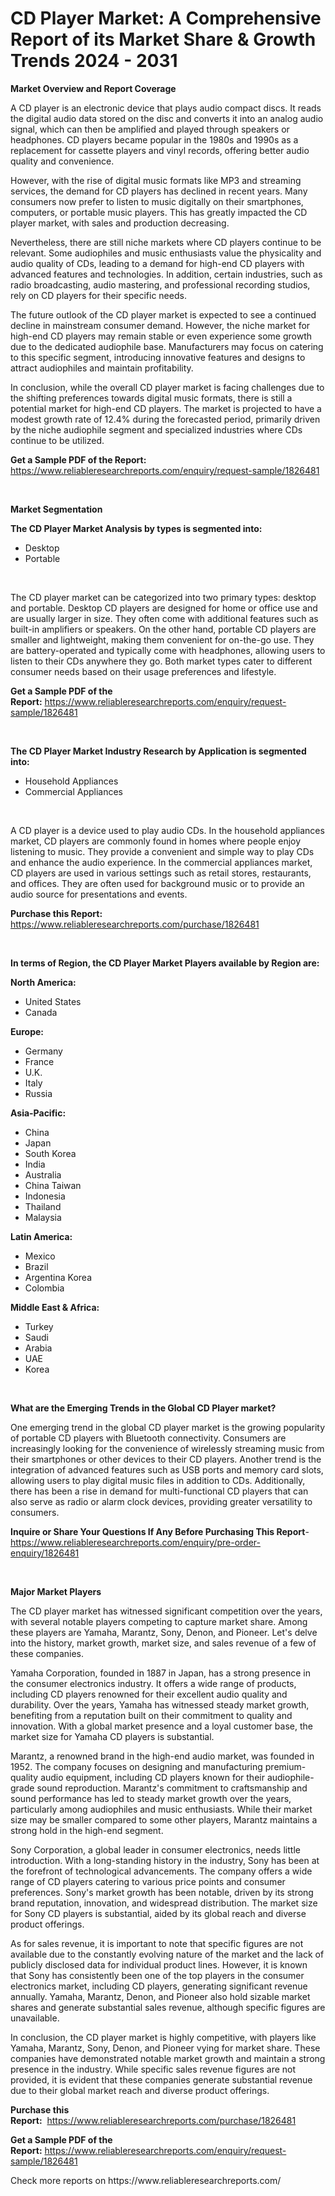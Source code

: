 <p><h1>CD Player Market: A Comprehensive Report of its Market Share & Growth Trends 2024 - 2031</h1></p><p><strong>Market Overview and Report Coverage</strong></p>
<p><p>A CD player is an electronic device that plays audio compact discs. It reads the digital audio data stored on the disc and converts it into an analog audio signal, which can then be amplified and played through speakers or headphones. CD players became popular in the 1980s and 1990s as a replacement for cassette players and vinyl records, offering better audio quality and convenience.</p><p>However, with the rise of digital music formats like MP3 and streaming services, the demand for CD players has declined in recent years. Many consumers now prefer to listen to music digitally on their smartphones, computers, or portable music players. This has greatly impacted the CD player market, with sales and production decreasing.</p><p>Nevertheless, there are still niche markets where CD players continue to be relevant. Some audiophiles and music enthusiasts value the physicality and audio quality of CDs, leading to a demand for high-end CD players with advanced features and technologies. In addition, certain industries, such as radio broadcasting, audio mastering, and professional recording studios, rely on CD players for their specific needs.</p><p>The future outlook of the CD player market is expected to see a continued decline in mainstream consumer demand. However, the niche market for high-end CD players may remain stable or even experience some growth due to the dedicated audiophile base. Manufacturers may focus on catering to this specific segment, introducing innovative features and designs to attract audiophiles and maintain profitability.</p><p>In conclusion, while the overall CD player market is facing challenges due to the shifting preferences towards digital music formats, there is still a potential market for high-end CD players. The market is projected to have a modest growth rate of 12.4% during the forecasted period, primarily driven by the niche audiophile segment and specialized industries where CDs continue to be utilized.</p></p>
<p><strong>Get a Sample PDF of the Report:</strong> <a href="https://www.reliableresearchreports.com/enquiry/request-sample/1826481">https://www.reliableresearchreports.com/enquiry/request-sample/1826481</a></p>
<p>&nbsp;</p>
<p><strong>Market Segmentation</strong></p>
<p><strong>The CD Player Market Analysis by types is segmented into:</strong></p>
<p><ul><li>Desktop</li><li>Portable</li></ul></p>
<p>&nbsp;</p>
<p><p>The CD player market can be categorized into two primary types: desktop and portable. Desktop CD players are designed for home or office use and are usually larger in size. They often come with additional features such as built-in amplifiers or speakers. On the other hand, portable CD players are smaller and lightweight, making them convenient for on-the-go use. They are battery-operated and typically come with headphones, allowing users to listen to their CDs anywhere they go. Both market types cater to different consumer needs based on their usage preferences and lifestyle.</p></p>
<p><strong>Get a Sample PDF of the Report:</strong>&nbsp;<a href="https://www.reliableresearchreports.com/enquiry/request-sample/1826481">https://www.reliableresearchreports.com/enquiry/request-sample/1826481</a></p>
<p>&nbsp;</p>
<p><strong>The CD Player Market Industry Research by Application is segmented into:</strong></p>
<p><ul><li>Household Appliances</li><li>Commercial Appliances</li></ul></p>
<p>&nbsp;</p>
<p><p>A CD player is a device used to play audio CDs. In the household appliances market, CD players are commonly found in homes where people enjoy listening to music. They provide a convenient and simple way to play CDs and enhance the audio experience. In the commercial appliances market, CD players are used in various settings such as retail stores, restaurants, and offices. They are often used for background music or to provide an audio source for presentations and events.</p></p>
<p><strong>Purchase this Report:</strong>&nbsp; <a href="https://www.reliableresearchreports.com/purchase/1826481">https://www.reliableresearchreports.com/purchase/1826481</a></p>
<p>&nbsp;</p>
<p><strong>In terms of Region, the CD Player Market Players available by Region are:</strong></p>
<p>
    <p> <strong> North America: </strong>
        <ul>
            <li>United States</li>
            <li>Canada</li>
        </ul>
        </p> 
    <p> <strong> Europe: </strong>
        <ul>
            <li>Germany</li>
            <li>France</li>
            <li>U.K.</li>
            <li>Italy</li>
            <li>Russia</li>
        </ul>
        </p> 
    <p> <strong> Asia-Pacific: </strong>
        <ul>
            <li>China</li>
            <li>Japan</li>
            <li>South Korea</li>
            <li>India</li>
            <li>Australia</li>
            <li>China Taiwan</li>
            <li>Indonesia</li>
            <li>Thailand</li>
            <li>Malaysia</li>
        </ul>
        </p> 
    <p> <strong> Latin America: </strong>
        <ul>
            <li>Mexico</li>
            <li>Brazil</li>
            <li>Argentina Korea</li>
            <li>Colombia</li>
        </ul>
        </p> 
    <p> <strong> Middle East & Africa: </strong>
        <ul>
            <li>Turkey</li>
            <li>Saudi</li>
            <li>Arabia</li>
            <li>UAE</li>
            <li>Korea</li>
        </ul>
    </p>
    </p>
<p>&nbsp;</p>
<p><strong>What are the Emerging Trends in the Global CD Player market?</strong></p>
<p><p>One emerging trend in the global CD player market is the growing popularity of portable CD players with Bluetooth connectivity. Consumers are increasingly looking for the convenience of wirelessly streaming music from their smartphones or other devices to their CD players. Another trend is the integration of advanced features such as USB ports and memory card slots, allowing users to play digital music files in addition to CDs. Additionally, there has been a rise in demand for multi-functional CD players that can also serve as radio or alarm clock devices, providing greater versatility to consumers.</p></p>
<p><strong>Inquire or Share Your Questions If Any Before Purchasing This Report</strong>- <a href="https://www.reliableresearchreports.com/enquiry/pre-order-enquiry/1826481">https://www.reliableresearchreports.com/enquiry/pre-order-enquiry/1826481</a></p>
<p>&nbsp;</p>
<p><strong>Major Market Players</strong></p>
<p><p>The CD player market has witnessed significant competition over the years, with several notable players competing to capture market share. Among these players are Yamaha, Marantz, Sony, Denon, and Pioneer. Let's delve into the history, market growth, market size, and sales revenue of a few of these companies.</p><p>Yamaha Corporation, founded in 1887 in Japan, has a strong presence in the consumer electronics industry. It offers a wide range of products, including CD players renowned for their excellent audio quality and durability. Over the years, Yamaha has witnessed steady market growth, benefiting from a reputation built on their commitment to quality and innovation. With a global market presence and a loyal customer base, the market size for Yamaha CD players is substantial.</p><p>Marantz, a renowned brand in the high-end audio market, was founded in 1952. The company focuses on designing and manufacturing premium-quality audio equipment, including CD players known for their audiophile-grade sound reproduction. Marantz's commitment to craftsmanship and sound performance has led to steady market growth over the years, particularly among audiophiles and music enthusiasts. While their market size may be smaller compared to some other players, Marantz maintains a strong hold in the high-end segment.</p><p>Sony Corporation, a global leader in consumer electronics, needs little introduction. With a long-standing history in the industry, Sony has been at the forefront of technological advancements. The company offers a wide range of CD players catering to various price points and consumer preferences. Sony's market growth has been notable, driven by its strong brand reputation, innovation, and widespread distribution. The market size for Sony CD players is substantial, aided by its global reach and diverse product offerings.</p><p>As for sales revenue, it is important to note that specific figures are not available due to the constantly evolving nature of the market and the lack of publicly disclosed data for individual product lines. However, it is known that Sony has consistently been one of the top players in the consumer electronics market, including CD players, generating significant revenue annually. Yamaha, Marantz, Denon, and Pioneer also hold sizable market shares and generate substantial sales revenue, although specific figures are unavailable.</p><p>In conclusion, the CD player market is highly competitive, with players like Yamaha, Marantz, Sony, Denon, and Pioneer vying for market share. These companies have demonstrated notable market growth and maintain a strong presence in the industry. While specific sales revenue figures are not provided, it is evident that these companies generate substantial revenue due to their global market reach and diverse product offerings.</p></p>
<p><strong>Purchase this Report:</strong>&nbsp;&nbsp;<a href="https://www.reliableresearchreports.com/purchase/1826481">https://www.reliableresearchreports.com/purchase/1826481</a></p>
<p></p>
<p><strong>Get a Sample PDF of the Report:</strong>&nbsp;<a href="https://www.reliableresearchreports.com/enquiry/request-sample/1826481">https://www.reliableresearchreports.com/enquiry/request-sample/1826481</a></p>
<p>Check more reports on https://www.reliableresearchreports.com/</p>
